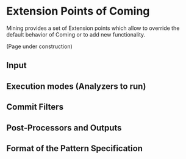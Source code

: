 # Extension Points of Coming


Mining provides a set of Extension points which allow to override the default behavior of Coming or to add new functionality.

(Page under construction)

##  Input

## Execution modes (Analyzers to run)


##  Commit Filters


## Post-Processors and Outputs


## Format of the Pattern Specification